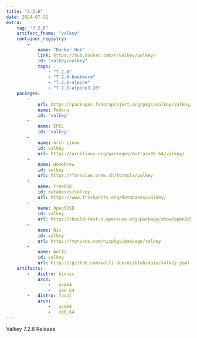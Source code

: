 ```yaml
---
title: "7.2.6"
date: 2024-07-31
extra:
    tag: "7.2.6"
    artifact_fname: "valkey"
    container_registry:
        - 
            name: "Docker Hub"
            link: https://hub.docker.com/r/valkey/valkey/
            id: "valkey/valkey"
            tags:
                - "7.2.6"
                - "7.2.6-bookworm"
                - "7.2.6-alpine"
                - "7.2.6-alpine3.20"
    packages:
        -
            url: https://packages.fedoraproject.org/pkgs/valkey/valkey/
            name: Fedora
            id: 'valkey'
        -
            name: EPEL
            id: 'valkey'
        -
            name: Arch Linux
            id: valkey
            url: https://archlinux.org/packages/extra/x86_64/valkey/
        -
            name: Homebrew
            id: valkey
            url: https://formulae.brew.sh/formula/valkey
        -
            name: FreeBSD
            id: databases/valkey
            url: https://www.freshports.org/databases/valkey/
        -
            name: OpenSUSE
            id: valkey
            url: https://build-test-1.opensuse.org/package/show/openSUSE:Factory/valkey
        -
            name: Nix
            id: valkey
            url: https://mynixos.com/nixpkgs/package/valkey
        -
            name: Wolfi
            id: valkey
            url: https://github.com/wolfi-dev/os/blob/main/valkey.yaml
    artifacts:
        -   distro: bionic
            arch: 
                -   arm64
                -   x86_64
        -   distro: focal
            arch:
                -   arm64
                -   x86_64
---
```


Valkey 7.2.6 Release
